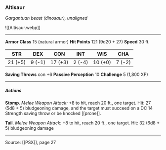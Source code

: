 ### Altisaur
_Gargantuan beast (dinosaur), unaligned_

![[Altisaur.webp]]




---

**Armor Class** 15 (natural armor)
**Hit Points** 121 (9d20 + 27)
**Speed** 30 ft.

| STR     | DEX     | CON     | INT     | WIS     | CHA     |
|---------|---------|---------|---------|---------|---------|
| 21 (+5) | 9 (-1) | 17 (+3) | 2 (-4) | 10 (+0) | 7 (-2) |

**Saving Throws** con +6
**Passive Perception** 10
**Challenge** 5 (1,800 XP)

---

##### Actions
**Stomp**. _Melee Weapon Attack:_ +8 to hit, reach 20 ft., one target. Hit: 27 (5d8 + 5) bludgeoning damage, and the target must succeed on a DC 14 Strength saving throw or be knocked [[prone]].

**Tail**. _Melee Weapon Attack:_ +8 to hit, reach 20 ft., one target. Hit: 32 (6d8 + 5) bludgeoning damage


---

Source: [[PSX]], page 27